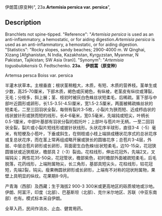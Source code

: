 伊朗蒿(原变种)",
23a.**Artemisia persica var. persica**",

## Description
Branchlets not spine-tipped.
  "Reference": "*Artemisia persica* is used as an anti-inflammatory, a hemostatic, or for aiding digestion.*Artemisia persica* is used as an anti-inflammatory, a hemostatic, or for aiding digestion.
  "Statistics": "Rocky slopes, sandy beaches; 2900-4000 m. W Qinghai, Xizang [Afghanistan, N India, Kazakhstan, Kyrgyzstan, Myanmar, N Pakistan, Tajikistan; SW Asia (Iran)].
  "Synonym": "*Artemisia togusbulakensis* O. Fedtschenko.
**23a.　伊朗蒿（原变种）**

Artemsa persca Boiss var. persica

半灌木状草本。主根垂直；根状茎稍粗大，木质，有短、木质的营养枝。茎单生或少数，高25-70厘米，下部木质，褐色或灰褐色，有纵棱，老茎皮有纵纹或薄裂，无毛；分枝多，斜上展；茎、枝初时被灰白色蛛丝状短柔毛，后稀疏。茎下部与中部叶近圆形或卵形，长1.5-3.5(-4.5)厘米，宽1.5-2.5厘米，两面被稀疏蛛丝状的短柔毛，二至三回羽状全裂，每侧有裂片3-5枚，小裂片为狭而短、近成栉齿状的线状披针形或狭而短的线形，长4-6毫米，宽0.5毫米，先端钝或短尖，叶柄长0.5-1厘米，中部叶基部有羽状分裂的假托叶；上部叶与苞片叶无柄，一至二回羽状全裂，裂片或小裂片短线形或披针状线形。头状花序半球形，直径3-4（-5）毫米，有短梗及小苞叶，下垂或斜生，在侧枝或小枝上端排成穗状花序式的总状花序或复总状花序，而在茎上常再组成略开展或狭长的圆锥花序；总苞片3-4层，外层、中层总苞片卵形或长卵形，背面密生白色蛛t丝状短柔毛，边10-15朵，花冠狭圆锥状或近狭瓶状，檐部具 2（-3）裂齿。花柱线形，伸出花冠外，先端2叉，叉端钝尖；两性花35-50朵，花冠管状，檐部紫色，初时檐部外面被疏短柔毛，后毛脱落，花药线形，上端附属物尖，长三角形，基部具短尖头，花柱线形，较花冠短，先端2裂，钝尖。瘦果椭圆状卵形或长卵形，上端有不对称的冠状附属物，果壁上具明显的纵纹。花果期8-9月。

产青海（西部）及西藏；生于海拔2 900-3 300米或更高地区的砾质坡地或沙地。伊朗、阿富汗，印度（北部）、巴基斯坦（北部）、克什米尔地区、苏联（中亚东南部）也有。模式标本采自伊朗。

全草入药，民间作消炎、止血、健胃用药。
